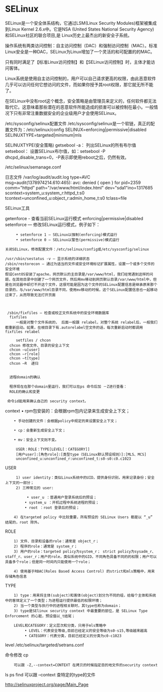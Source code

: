 # SELinux
  SELinux是一个安全体系结构，它通过LSM(Linux Security Modules)框架被集成到Linux Kernel 2.6.x中。它是NSA (United States National Security Agency)和SELinux社区的联合项目,是 Linux历史上最杰出的新安全子系统。

操作系统有两类访问控制：自主访问控制（DAC）和强制访问控制（MAC）。标准Linux安全是一种DAC，SELinux为Linux增加了一个灵活的和可配置的的MAC。

只有同时满足了【标准Linux访问控制】和【SELinux访问控制】时，主体才能访问客体。

Linux系统是使用自主访问控制的，用户可以自己请求更高的权限，由此恶意软件几乎可以访问任何它想访问的文件，而如果你授予其root权限，那它就无所不能了。

在SELinux中没有root这个概念，安全策略是由管理员来定义的，任何软件都无法取代它。这意味着那些潜在的恶意软件所能造成的损害可以被控制在最小。一般情况下只有非常注重数据安全的企业级用户才会使用SELinux。


/etc/sysconfig/selinux配置文件
  /etc/sysconfig/selinux是一个软链，真正的配置文件为：/etc/selinux/config 
    SELINUX=enforcing|permissive|disabled
    SELINUXTYPE=targeted|minimum|mls
    
SELINUXTYPE(安全策略)
   getsebool -a： 列出SELinux的所有布尔值
   setsebool： 设置SELinux布尔值，如：setsebool -P dhcpd_disable_trans=0，-P表示即使用reboot之后，仍然有效。


/etc/selinux/semanage.conf

日志文件
/var/log/audit/audit.log
type=AVC msg=audit(1378974214.610:465): avc:  denied  { open } for pid=2359 comm="httpd" path="/var/www/html/index.html" dev="sda1"ino=1317685 scontext=system_u:system_r:httpd_t:s0 tcontext=unconfined_u:object_r:admin_home_t:s0 tclass=file


 SELinux工具

 getenforce - 查看当前SELinux运行模式 enforcing|permissive|disabled
 setenforce — 修改SELinux运行模式，例子如下：

         • setenforce 1 — SELinux以强制(enforcing)模式运行
         • setenforce 0 — SELinux以警告(permissive)模式运行

    关闭SELinux，修改配置文件：/etc/selinux/config或/etc/sysconfig/selinux
    
    /usr/sbin/sestatus -v — 显示系统的详细状态
    /sbin/restorecon — 通过为适当的文件或安全环境标记扩展属性，设置一个或多个文件的安全环境
    假设CentOS安装了apache，网页默认的主目录是/var/www/html，我们经常遇到这样的问题，在其他目录中创建了一个网页文件，然后用mv移动到网页默认目录/var/www/html中，但是在浏览器中却打不开这个文件，这很可能是因为这个文件的SELinux配置信息是继承原来那个目录的，与/var/www/html目录不同，使用mv移动的时候，这个SELinux配置信息也一起移动过来了，从而导致无法打开页面
    
    
    
     /sbin/fixfiles — 检查或校正文件系统中的安全环境数据库
      fixfiles
         一般是对整个文件系统的， 后面一般跟 relabel，对整个系统 relabel后，一般我们都重新启动。如果，在根目录下有.autorelabel空文件的话，每次重新启动时都调用 fixfiles relabel
         
         setfiles / chcon
      chcon 修改文件、目录的安全上下文
      chcon –u[user]
      chcon –r[role]
      chcon –t[type] 
      chcon –R  递归
      
      
      进程domain的确认

      程序现在在那个domain里运行，我们可以在ps 命令后加 －Z进行查看：
      ROLE的确认和变更

     命令id能用来确认自己的 security context。
      
      
context
        • rpm包安装的：会根据rpm包内记录来生成安全上下文；

        • 手动创建的文件：会根据policy中规定的来设置安全上下文；

        • cp：会重新生成安全上下文；

        • mv：安全上下文则不变。
        
         USER：ROLE：TYPE[LEVEL[：CATEGORY]]
         [用户user]:[角色role]:[类型type（SELinux默认预设规则）]:[MLS、MCS]
         unconfined_u:unconfined_r:unconfined_t:s0-s0:c0.c1023 
         
USER

         1) user identity：类似Linux系统中的UID，提供身份识别，用来记录身份；安全上下文的一部分；
         2) 三种常见的 user:

              • user_u ：普通用户登录系统后的预设；
             • system_u ：开机过程中系统进程的预设；
             • root ：root 登录后的预设；

        4) 在targeted policy 中比较重要，所有预设的 SELinux Users 都是以 “_u” 结尾的，root 除外。
        
ROLE

        1) 文件、目录和设备的role：通常是 object_r；
        2) 程序的role：通常是 system_r；
        3) 用户的role：targeted policy为system_r； strict policy为sysadm_r、staff_r、user_r；用户的role，类似系统中的GID，不同角色具备不同的的权限；用户可以具备多个role；但是同一时间内只能使用一个role；        

        4) 使用基于RBAC(Roles Based Access Control) 的strict和mls策略中，用来存储角色信息
        
TYPE

        1) type：用来将主体(subject)和客体(object)划分为不同的组，给每个主体和系统中的客体定义了一个类型；为进程运行提供最低的权限环境；
        2) 当一个类型与执行中的进程相关联时，其type也称为domain；
        3) type是SElinux security context 中最重要的部位，是 SELinux Type Enforcement 的心脏，预设值以_t结尾；

        LEVEL和CATEGORY：定义层次和分类，只用于mls策略中
             • LEVEL：代表安全等级,目前已经定义的安全等级为s0-s15,等级越来越高
             • CATEGORY：代表分类，目前已经定义的分类为c0-c1023


level
      /etc/selinux/targeted/setrans.conf


命令修改 
 cp

        可以跟 -Z,--context=CONTEXT 在拷贝的时候指定目的地文件的security context
 ls ps
 find
        可以跟 –context 查特定的type的文件


http://selinuxproject.org/page/Main_Page
